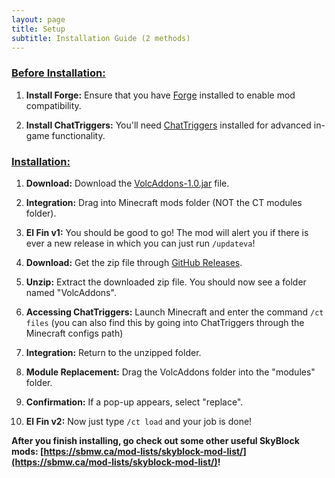 ```yaml
---
layout: page
title: Setup
subtitle: Installation Guide (2 methods)
---
```


### <u>Before Installation:</u>
1. **Install Forge:** Ensure that you have [Forge](https://files.minecraftforge.net/net/minecraftforge/forge/index_1.8.9.html) installed to enable mod compatibility.

2. **Install ChatTriggers:** You'll need [ChatTriggers](https://www.chattriggers.com) installed for advanced in-game functionality.

### <u>Installation:</u>
1. **Download:** Download the [VolcAddons-1.0.jar](https://raw.githubusercontent.com/Volcaronitee1/VolcAddons/main/forge/VolcAddons-1.0.jar) file.

2. **Integration:** Drag into Minecraft mods folder (NOT the CT modules folder).

3. **El Fin v1:** You should be good to go! The mod will alert you if there is ever a new release in which you can just run `/updateva`!

4. **Download:** Get the zip file through [GitHub Releases](https://github.com/Volcaronitee1/VolcAddons/releases/latest).

5. **Unzip:** Extract the downloaded zip file. You should now see a folder named "VolcAddons".

6. **Accessing ChatTriggers:** Launch Minecraft and enter the command `/ct files` (you can also find this by going into ChatTriggers through the Minecraft configs path)

7. **Integration:** Return to the unzipped folder.

8. **Module Replacement:** Drag the VolcAddons folder into the "modules" folder.

9. **Confirmation:** If a pop-up appears, select "replace".

10. **El Fin v2:** Now just type `/ct load` and your job is done!

**After you finish installing, go check out some other useful SkyBlock mods: [https://sbmw.ca/mod-lists/skyblock-mod-list/](https://sbmw.ca/mod-lists/skyblock-mod-list/)!**
